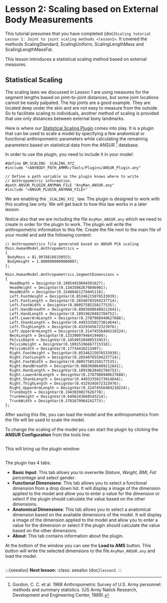 # Lesson 2: Scaling based on External Body Measurements

This tutorial presumes that you have completed {doc}`Scaling tutorial
Lesson 1: Joint to joint scaling methods <lesson1>`. It
covered the methods ScalingStandard, ScalingUniform, ScalingLengthMass
and ScalingLengthMassFat.

This lesson introduces a statistical scaling method based on external measures.

## Statistical Scaling

The scaling laws we discussed in Lesson 1 are using measures for the
segment lengths based on joint-to-joint distances, but some joint
locations cannot be easily palpated. The hip joints are a good example.
They are located deep under the skin and are not easy to measure from
the outside. So to facilitate scaling to individuals, another method of
scaling is provided that use only distances between external
bony landmarks.

Here is where our [Statistical Scaling
Plugin](https://anyscript.org/ammr/beta/Applications/Other/StatisticalScalingPlugin.html)
comes into play. It is a plugin that can be used to scale a model by specifying
a few anatomical or functional anthropometric parameters while calculating the
remaining parameters based on statistical data from the ANSUR [^f1] database.

In order to use the plugin, you need to include it in your model:

```AnyScriptDoc
#define BM_SCALING _SCALING_XYZ_
#include "<ANYBODY_PATH_AMMR>/Tools/Plugins/ANSUR_Plugin.any"
  
// Define a path variable so the plugin knows where to write
// Anthropometric information.
#path ANSUR_PLUGIN_ANYMAN_FILE "AnyMan_ANSUR.any"
#include "<ANSUR_PLUGIN_ANYMAN_FILE>"
```

We are enabling the `_SCALING_XYZ_` law. The plugin is designed to work with this scaling law only.
We will get back to how this law works in a later lesson.

Notice also that we are including the file `AnyMan_ANSUR.any` which we need to
create in order for the plugin to work. The plugin will write the anthropometric
information to this file. Create the file next to the main file of your model
and add the following content:

```AnyScriptDoc
// Anthropometrics file generated based on ANSUR PCA scaling 
Main.HumanModel.Anthropometrics = 
{
 BodyMass = 81.99788166330553;
 BodyHeight = 1.8000000000000007;
};    
    
Main.HumanModel.Anthropometrics.SegmentDimensions = 
{
  HeadDepth = DesignVar(0.19854919694591627);
  HeadHeight = DesignVar(0.13435062679846901);
  HeadWidth = DesignVar(0.15408461276045118);
  Left.FootHeight = DesignVar(0.05346215076533939);
  Left.FootLength = DesignVar(0.26540765594237714);
  Left.FootWidth = DesignVar(0.08057585258177535);
  Left.HandBreadth = DesignVar(0.08836086489212641);
  Left.HandLength = DesignVar(0.18919620482784752);
  Left.LowerArmLength = DesignVar(0.2787988940627688);
  Left.ShankLength = DesignVar(0.44933350273014644);
  Left.ThighLength = DesignVar(0.4329345672323976);
  Left.UpperArmLength = DesignVar(0.31474556404210224);
  NeckLength = DesignVar(0.13339097946419404);
  PelvisDepth = DesignVar(0.14549510408533453);
  PelvisHeight = DesignVar(0.10915196667715318);
  PelvisWidth = DesignVar(0.17734410213497);
  Right.FootHeight = DesignVar(0.05346215076533939);
  Right.FootLength = DesignVar(0.26540765594237714);
  Right.FootWidth = DesignVar(0.08057585258177535);
  Right.HandBreadth = DesignVar(0.08836086489212641);
  Right.HandLength = DesignVar(0.18919620482784752);
  Right.LowerArmLength = DesignVar(0.2787988940627688);
  Right.ShankLength = DesignVar(0.44933350273014644);
  Right.ThighLength = DesignVar(0.4329345672323976);
  Right.UpperArmLength = DesignVar(0.31474556404210224);
  TrunkDepth = DesignVar(0.1943939027626778);
  TrunkHeight = DesignVar(0.6496243660543214);
  TrunkWidth = DesignVar(0.3781679964242773);
};
```

After saving this file, you can load the model and the anthropometrics from the
file will be used to scale the model.

To change the scaling of the model you can start the plugin by clicking the
**ANSUR Configuration** from the tools line:

```{image} _static/lesson2/ANSUR_Plugin_toolbar_icon.jpg
```

This will bring up the plugin window:

```{image} _static/lesson2/ANSUR_plugin_window.jpg
```

The plugin has 4 tabs:

- **Basic Input**: This tab allows you to overwrite *Stature*, *Weight*, *BMI*,
  *Fat percentage* and select gender.
- **Functional Dimensions**: This tab allows you to select a functional
  dimension from a drop down list. It will display a image of the dimension
  applied to the model and allow you to enter a value for the dimension or
  select if the plugin should calculate the value based on the other dimensions.
- **Anatomical Dimensions**: This tab allows you to select a anatomical
  dimension based on the available dimensions of the model. It will display a
  image of the dimension applied to the model and allow you to enter a value for
  the dimension or select if the plugin should calculate the value based on the
  other dimensions.
- **About**: This tab contains information about the plugin.

At the bottom of the window you can see the **Load to AMS** button. This button
will write the selected dimensions to the file `AnyMan_ANSUR.any` and load the
model.

```{rubric} Footnotes
```

[^f1]: Gordon, C. C. et al. 1988 Anthropometric Survey of U.S. Army personnel: methods and summary statistics. (US Army Natick Research, Development and Engineering Center, 1989).

:::{seealso} **Next lesson:**
:class: seealso
{doc}`lesson3`.
:::
